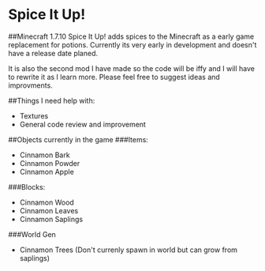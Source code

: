 # Spice It Up!
##Minecraft 1.7.10
Spice It Up! adds spices to the Minecraft as a early game replacement for potions. 
Currently its very early in development and doesn't have a release date planed.

It is also the second mod I have made so the code will be iffy and I will have to rewrite it as I learn more. 
Please feel free to suggest ideas and improvments. 

##Things I need help with:
- Textures
- General code review and improvement

##Objects currently in the game
###Items:
- Cinnamon Bark
- Cinnamon Powder
- Cinnamon Apple

###Blocks:
- Cinnamon Wood 
- Cinnamon Leaves
- Cinnamon Saplings

###World Gen
- Cinnamon Trees (Don't currenly spawn in world but can grow from saplings) 
